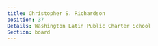 ```yaml
---
title: Christopher S. Richardson
position: 37
Details: Washington Latin Public Charter School
Section: board
---
```


